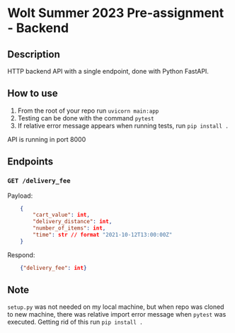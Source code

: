 # Wolt Summer 2023 Pre-assignment - Backend

## Description

HTTP backend API with a single endpoint, done with Python FastAPI.


##  How to use

1. From the root of your repo run `uvicorn main:app`
2. Testing can be done with the command `pytest`
3. If relative error message appears when running tests, run `pip install .`

API is running in port 8000

## Endpoints

### `GET /delivery_fee`

Payload:
```json
	{
		"cart_value": int,
		"delivery_distance": int,
		"number_of_items": int,
		"time": str // format "2021-10-12T13:00:00Z"
	}
```
Respond:
```json
	{"delivery_fee": int}
```

## Note

`setup.py` was not needed on my local machine, but when repo was cloned to new machine,
there was relative import error message when `pytest` was executed. Getting rid of this run `pip install .`

